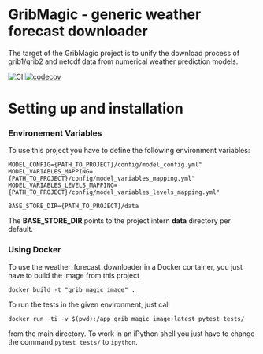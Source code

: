 # GribMagic - generic weather forecast downloader 

The target of the GribMagic project is to unify the download process of grib1/grib2 and netcdf data from numerical weather prediction models.


![CI](https://github.com/earthobservations/GribMagic/workflows/CI/badge.svg?branch=master)
[![codecov](https://codecov.io/gh/earthobservations/GribMagic/branch/master/graph/badge.svg)](https://codecov.io/gh/earthobservations/GribMagic)

# Setting up and installation

### Environement Variables
To use this project you have to define the following environment variables:
```
MODEL_CONFIG={PATH_TO_PROJECT}/config/model_config.yml"
MODEL_VARIABLES_MAPPING={PATH_TO_PROJECT}/config/model_variables_mapping.yml"
MODEL_VARIABLES_LEVELS_MAPPING={PATH_TO_PROJECT}/config/model_variables_levels_mapping.yml"

BASE_STORE_DIR={PATH_TO_PROJECT}/data
```
The **BASE_STORE_DIR** points to the project intern **data** directory per default. 
 

### Using Docker

To use the weather_forecast_downloader in a Docker container, you just have to build the image from this project

```
docker build -t "grib_magic_image" .
```

To run the tests in the given environment, just call 

```
docker run -ti -v $(pwd):/app grib_magic_image:latest pytest tests/
```
from the main directory. To work in an iPython shell you just have to change the command `pytest tests/` to `ipython`.

 
